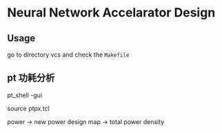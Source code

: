 # Neural Network Accelarator Design

## Usage

go to directory vcs and check the `Makefile`

## pt 功耗分析

pt_shell -gui

source ptpx.tcl

power -> new power design map -> total power density
